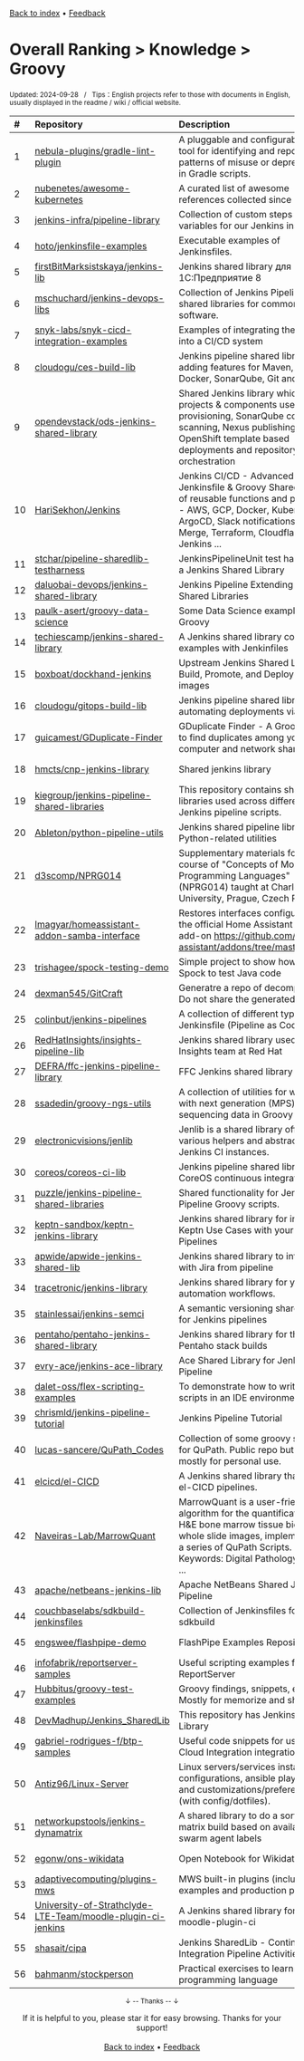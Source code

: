 <a href="https://github.com/GrowingGit/GitHub-English-Top-Charts#github-english-top-charts">Back to index</a> • <a href="/content/docs/feedback.md">Feedback</a>

# Overall Ranking > Knowledge > Groovy
<sub>Updated: 2024-09-28&nbsp;&nbsp;&nbsp;/&nbsp;&nbsp;&nbsp;Tips：English projects refer to those with documents in English, usually displayed in the readme / wiki / official website.</sub>

|#|Repository|Description|Stars|Updated|
|:-|:-|:-|:-|:-|
|1|[nebula-plugins/gradle-lint-plugin](https://github.com/nebula-plugins/gradle-lint-plugin)|A pluggable and configurable linter tool for identifying and reporting on patterns of misuse or deprecations in Gradle scripts. |769|2024-09-23|
|2|[nubenetes/awesome-kubernetes](https://github.com/nubenetes/awesome-kubernetes)|A curated list of awesome references collected since 2018.|607|2024-09-01|
|3|[jenkins-infra/pipeline-library](https://github.com/jenkins-infra/pipeline-library)|Collection of custom steps and variables for our Jenkins instance(s)|291|2024-09-24|
|4|[hoto/jenkinsfile-examples](https://github.com/hoto/jenkinsfile-examples)|Executable examples of Jenkinsfiles.|218|2024-09-19|
|5|[firstBitMarksistskaya/jenkins-lib](https://github.com/firstBitMarksistskaya/jenkins-lib)|Jenkins shared library для 1С:Предприятие 8|159|2024-09-12|
|6|[mschuchard/jenkins-devops-libs](https://github.com/mschuchard/jenkins-devops-libs)|Collection of Jenkins Pipeline shared libraries for common DevOps software.|129|2024-09-26|
|7|[snyk-labs/snyk-cicd-integration-examples](https://github.com/snyk-labs/snyk-cicd-integration-examples)|Examples of integrating the Snyk CLI into a CI/CD system|78|2024-04-02|
|8|[cloudogu/ces-build-lib](https://github.com/cloudogu/ces-build-lib)|Jenkins pipeline shared library adding features for Maven, Gradle, Docker, SonarQube, Git and others|74|2024-09-26|
|9|[opendevstack/ods-jenkins-shared-library](https://github.com/opendevstack/ods-jenkins-shared-library)|Shared Jenkins library which all ODS projects & components use - provisioning, SonarQube code scanning, Nexus publishing, OpenShift template based deployments and repository orchestration|71|2024-09-27|
|10|[HariSekhon/Jenkins](https://github.com/HariSekhon/Jenkins)|Jenkins CI/CD - Advanced Jenkinsfile & Groovy Shared Library of reusable functions and pipelines - AWS, GCP, Docker, Kubernetes, ArgoCD, Slack notifications, Git Merge, Terraform, Cloudflare, Jenkins  ...|62|2024-09-23|
|11|[stchar/pipeline-sharedlib-testharness](https://github.com/stchar/pipeline-sharedlib-testharness)|JenkinsPipelineUnit test harness for a Jenkins Shared Library|42|2024-07-08|
|12|[daluobai-devops/jenkins-shared-library](https://github.com/daluobai-devops/jenkins-shared-library)|Jenkins Pipeline Extending with Shared Libraries |38|2024-09-18|
|13|[paulk-asert/groovy-data-science](https://github.com/paulk-asert/groovy-data-science)|Some Data Science examples using Groovy|36|2024-07-01|
|14|[techiescamp/jenkins-shared-library](https://github.com/techiescamp/jenkins-shared-library)|A Jenkins shared library code examples with Jenkinfiles|36|2024-09-04|
|15|[boxboat/dockhand-jenkins](https://github.com/boxboat/dockhand-jenkins)|Upstream Jenkins Shared Library to Build, Promote, and Deploy Docker images|36|2024-09-26|
|16|[cloudogu/gitops-build-lib](https://github.com/cloudogu/gitops-build-lib)|Jenkins pipeline shared library for automating deployments via GitOps|31|2024-09-23|
|17|[guicamest/GDuplicate-Finder](https://github.com/guicamest/GDuplicate-Finder)|GDuplicate Finder - A Groovy way to find duplicates among your computer and network shares!|30|2024-09-25|
|18|[hmcts/cnp-jenkins-library](https://github.com/hmcts/cnp-jenkins-library)|Shared jenkins library|29|2024-09-27|
|19|[kiegroup/jenkins-pipeline-shared-libraries](https://github.com/kiegroup/jenkins-pipeline-shared-libraries)|This repository contains shared libraries used across different KIE Jenkins pipeline scripts.|25|2024-09-05|
|20|[Ableton/python-pipeline-utils](https://github.com/Ableton/python-pipeline-utils)|Jenkins shared pipeline library for Python-related utilities|25|2024-09-26|
|21|[d3scomp/NPRG014](https://github.com/d3scomp/NPRG014)|Supplementary materials for the course of "Concepts of Modern Programming Languages" (NPRG014) taught at Charles University, Prague, Czech Republic.|24|2024-09-27|
|22|[lmagyar/homeassistant-addon-samba-interface](https://github.com/lmagyar/homeassistant-addon-samba-interface)|Restores interfaces configuration for the official Home Assistant Samba add-on https://github.com/home-assistant/addons/tree/master/samba|21|2024-09-20|
|23|[trishagee/spock-testing-demo](https://github.com/trishagee/spock-testing-demo)|Simple project to show how to use Spock to test Java code|20|2024-07-25|
|24|[dexman545/GitCraft](https://github.com/dexman545/GitCraft)|Generatre a repo of decompiled MC. Do not share the generated repo.|16|2024-06-22|
|25|[colinbut/jenkins-pipelines](https://github.com/colinbut/jenkins-pipelines)|A collection of different types of Jenkinsfile (Pipeline as Code)|15|2024-08-26|
|26|[RedHatInsights/insights-pipeline-lib](https://github.com/RedHatInsights/insights-pipeline-lib)|Jenkins shared library used by the Insights team at Red Hat|15|2024-09-16|
|27|[DEFRA/ffc-jenkins-pipeline-library](https://github.com/DEFRA/ffc-jenkins-pipeline-library)|FFC Jenkins shared library|13|2024-09-20|
|28|[ssadedin/groovy-ngs-utils](https://github.com/ssadedin/groovy-ngs-utils)|A collection of utilities for working with next generation (MPS) sequencing data in Groovy|13|2024-08-27|
|29|[electronicvisions/jenlib](https://github.com/electronicvisions/jenlib)|Jenlib is a shared library offering various helpers and abstractions for Jenkins CI instances.|11|2024-09-23|
|30|[coreos/coreos-ci-lib](https://github.com/coreos/coreos-ci-lib)|Jenkins pipeline shared library for CoreOS continuous integration|10|2024-09-23|
|31|[puzzle/jenkins-pipeline-shared-libraries](https://github.com/puzzle/jenkins-pipeline-shared-libraries)|Shared functionality for Jenkins Pipeline Groovy scripts.|10|2024-07-31|
|32|[keptn-sandbox/keptn-jenkins-library](https://github.com/keptn-sandbox/keptn-jenkins-library)|Jenkins shared library for integrating Keptn Use Cases with your Jenkins Pipelines|9|2024-09-26|
|33|[apwide/apwide-jenkins-shared-lib](https://github.com/apwide/apwide-jenkins-shared-lib)|Jenkins shared library to interact with Jira from pipeline|9|2024-09-03|
|34|[tracetronic/jenkins-library](https://github.com/tracetronic/jenkins-library)|Jenkins shared library for your CX automation workflows.|8|2024-09-13|
|35|[stainlessai/jenkins-semci](https://github.com/stainlessai/jenkins-semci)|A semantic versioning shared library for Jenkins pipelines|8|2024-03-31|
|36|[pentaho/pentaho-jenkins-shared-library](https://github.com/pentaho/pentaho-jenkins-shared-library)|Jenkins shared library for the Pentaho stack builds|7|2024-08-26|
|37|[evry-ace/jenkins-ace-library](https://github.com/evry-ace/jenkins-ace-library)|Ace Shared Library for Jenkins Pipeline|7|2024-09-23|
|38|[dalet-oss/flex-scripting-examples](https://github.com/dalet-oss/flex-scripting-examples)|To demonstrate how to write Flex scripts in an IDE environment|6|2024-09-23|
|39|[chrismld/jenkins-pipeline-tutorial](https://github.com/chrismld/jenkins-pipeline-tutorial)|Jenkins Pipeline Tutorial|6|2024-05-28|
|40|[lucas-sancere/QuPath_Codes](https://github.com/lucas-sancere/QuPath_Codes)|Collection of some groovy scripts for QuPath. Public repo but made mostly for personal use. |5|2024-07-10|
|41|[elcicd/el-CICD](https://github.com/elcicd/el-CICD)|A Jenkins shared library that powers el-CICD pipelines.|5|2024-08-21|
|42|[Naveiras-Lab/MarrowQuant](https://github.com/Naveiras-Lab/MarrowQuant)|MarrowQuant is a user-friendly algorithm for the quantification of H&E bone marrow tissue biopsies in whole slide images, implemented as a series of QuPath Scripts. Keywords: Digital Pathology, Whole  ...|5|2024-04-19|
|43|[apache/netbeans-jenkins-lib](https://github.com/apache/netbeans-jenkins-lib)|Apache NetBeans Shared Jenkins Pipeline|5|2024-09-20|
|44|[couchbaselabs/sdkbuild-jenkinsfiles](https://github.com/couchbaselabs/sdkbuild-jenkinsfiles)|Collection of Jenkinsfiles for sdkbuild|5|2024-09-24|
|45|[engswee/flashpipe-demo](https://github.com/engswee/flashpipe-demo)|FlashPipe Examples Repository|4|2024-09-25|
|46|[infofabrik/reportserver-samples](https://github.com/infofabrik/reportserver-samples)|Useful scripting examples for ReportServer|4|2024-09-17|
|47|[Hubbitus/groovy-test-examples](https://github.com/Hubbitus/groovy-test-examples)|Groovy findings, snippets, examples. Mostly for memorize and sharing.|4|2024-07-06|
|48|[DevMadhup/Jenkins_SharedLib](https://github.com/DevMadhup/Jenkins_SharedLib)|This repository has Jenkins Shared Library |3|2024-08-26|
|49|[gabriel-rodrigues-f/btp-samples](https://github.com/gabriel-rodrigues-f/btp-samples)|Useful code snippets for use in SAP Cloud Integration integrations|3|2024-09-25|
|50|[Antiz96/Linux-Server](https://github.com/Antiz96/Linux-Server)|Linux servers/services installations, configurations, ansible playbooks and customizations/preferences (with config/dotfiles).|3|2024-09-24|
|51|[networkupstools/jenkins-dynamatrix](https://github.com/networkupstools/jenkins-dynamatrix)|A shared library to do a sort of matrix build based on available swarm agent labels|3|2024-08-02|
|52|[egonw/ons-wikidata](https://github.com/egonw/ons-wikidata)|Open Notebook for Wikidata scripts|3|2024-09-23|
|53|[adaptivecomputing/plugins-mws](https://github.com/adaptivecomputing/plugins-mws)|MWS built-in plugins (including examples and production plugins)|3|2024-09-25|
|54|[University-of-Strathclyde-LTE-Team/moodle-plugin-ci-jenkins](https://github.com/University-of-Strathclyde-LTE-Team/moodle-plugin-ci-jenkins)|A Jenkins shared library for running moodle-plugin-ci|2|2024-05-30|
|55|[shasait/cipa](https://github.com/shasait/cipa)|Jenkins SharedLib - Continuous Integration Pipeline Activities|2|2024-09-12|
|56|[bahmanm/stockperson](https://github.com/bahmanm/stockperson)|Practical exercises to learn a programming language|2|2024-09-23|

<div align="center">
    <p><sub>↓ -- Thanks -- ↓</sub></p>
    If it is helpful to you, please star it for easy browsing. Thanks for your support!
</div>

<br/>

<div align="center"><a href="https://github.com/GrowingGit/GitHub-English-Top-Charts#github-english-top-charts">Back to index</a> • <a href="/content/docs/feedback.md">Feedback</a></div>
